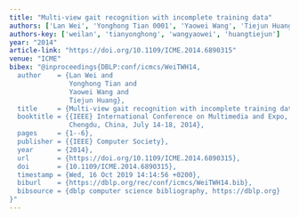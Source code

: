 ```yaml
---
title: "Multi-view gait recognition with incomplete training data"
authors: ['Lan Wei', 'Yonghong Tian 0001', 'Yaowei Wang', 'Tiejun Huang']
authors-key: ['weilan', 'tianyonghong', 'wangyaowei', 'huangtiejun']
year: "2014"
article-link: "https://doi.org/10.1109/ICME.2014.6890315"
venue: "ICME"
bibex: "@inproceedings{DBLP:conf/icmcs/WeiTWH14,
  author    = {Lan Wei and
               Yonghong Tian and
               Yaowei Wang and
               Tiejun Huang},
  title     = {Multi-view gait recognition with incomplete training data},
  booktitle = {{IEEE} International Conference on Multimedia and Expo, {ICME} 2014,
               Chengdu, China, July 14-18, 2014},
  pages     = {1--6},
  publisher = {{IEEE} Computer Society},
  year      = {2014},
  url       = {https://doi.org/10.1109/ICME.2014.6890315},
  doi       = {10.1109/ICME.2014.6890315},
  timestamp = {Wed, 16 Oct 2019 14:14:56 +0200},
  biburl    = {https://dblp.org/rec/conf/icmcs/WeiTWH14.bib},
  bibsource = {dblp computer science bibliography, https://dblp.org}
}"
---
```

